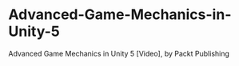 # Advanced-Game-Mechanics-in-Unity-5
Advanced Game Mechanics in Unity 5 [Video], by Packt Publishing
